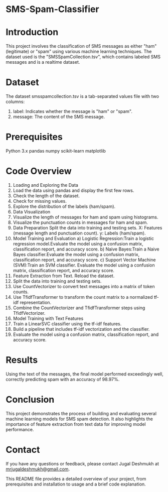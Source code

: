 # SMS-Spam-Classifier 

# Introduction
This project involves the classification of SMS messages as either "ham" (legitimate) or "spam" using various machine learning techniques. The dataset used is the "SMSSpamCollection.tsv", which contains labeled SMS messages and is a realtime dataset.

# Dataset
The dataset smsspamcollection.tsv is a tab-separated values file with two columns:

1. label: Indicates whether the message is "ham" or "spam".
2. message: The content of the SMS message.

# Prerequisites
Python 3.x
pandas
numpy
scikit-learn
matplotlib

# Code Overview
1. Loading and Exploring the Data
2. Load the data using pandas and display the first few rows.
3. Check the length of the dataset.
4. Check for missing values.
5. Explore the distribution of the labels (ham/spam).
6. Data Visualization
7. Visualize the length of messages for ham and spam using histograms.
8. Visualize the punctuation counts in messages for ham and spam.
9. Data Preparation
Split the data into training and testing sets.
X: Features (message length and punctuation count).
y: Labels (ham/spam).
10. Model Training and Evaluation
a) Logistic Regression:Train a logistic regression model.Evaluate the model using a confusion matrix, classification report, and accuracy score.
b) Naive Bayes:Train a Naive Bayes classifier.Evaluate the model using a confusion matrix, classification report, and accuracy score.
c) Support Vector Machine (SVM):Train an SVM classifier. Evaluate the model using a confusion matrix, classification report, and accuracy score.
11. Feature Extraction from Text. Reload the dataset.
12. Split the data into training and testing sets.
13. Use CountVectorizer to convert text messages into a matrix of token counts.
14. Use TfidfTransformer to transform the count matrix to a normalized tf-idf representation.
15. Combine the CountVectorizer and TfidfTransformer steps using TfidfVectorizer.
16. Model Training with Text Features
17. Train a LinearSVC classifier using the tf-idf features.
18. Build a pipeline that includes tf-idf vectorization and the classifier.
19. Evaluate the model using a confusion matrix, classification report, and accuracy score.

# Results
Using the text of the messages, the final model performed exceedingly well, correctly predicting spam with an accuracy of 98.97%.

# Conclusion
This project demonstrates the process of building and evaluating several machine learning models for SMS spam detection. It also highlights the importance of feature extraction from text data for improving model performance.

# Contact
If you have any questions or feedback, please contact Jugal Deshmukh at mrjugaldeshmukh@gmail.com.

This README file provides a detailed overview of your project, from prerequisites and installation to usage and a brief code explanation.
